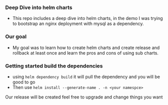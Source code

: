 ### Deep Dive into helm charts
- This repo includes a deep dive into helm charts, in the demo I was trying to bootstrap an nginx deployment with mysql as a dependency.
### Our goal
- My goal was to learn how to create helm charts and create release and rollback at least once and learn the pros and cons of using sub charts.
### Getting started build the dependencies
- using ```helm dependency build``` it will pull the dependency and you will be good to go
- Then use ```helm install --generate-name . -n <your namespce>```

Our release will be created feel free to upgrade and change things you want